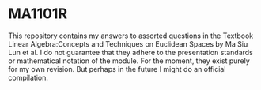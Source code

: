 # MA1101R
This repository contains my answers to assorted questions in the Textbook Linear Algebra:Concepts and Techniques on Euclidean Spaces by Ma Siu Lun et al.
I do not guarantee that they adhere to the presentation standards or mathematical notation of the module. For the moment, they exist purely for my own revision.
But perhaps in the future I might do an official compilation. 

